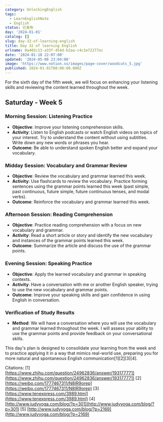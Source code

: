 ```yaml
---
category: UnlockingEnglish
tags:
  - LearnEnglishNote
  - English
status: 已发布
day: '2024-01-01'
catalog: []
slug: day-32-of-learning-english
title: Day 32 of learning English
urlname: 0a402c13-a33f-454d-b2aa-c4c1e72277ac
date: '2024-01-18 22:07:00'
updated: '2024-05-08 23:04:00'
image: 'https://www.notion.so/images/page-cover/woodcuts_5.jpg'
published: 2024-01-01T08:00:00.000Z
---
```


For the sixth day of the fifth week, we will focus on enhancing your listening skills and reviewing the content learned throughout the week.


## Saturday - Week 5


### Morning Session: Listening Practice

- **Objective**: Improve your listening comprehension skills.
- **Activity**: Listen to English podcasts or watch English videos on topics of your interest. Try to understand the content without using subtitles. Write down any new words or phrases you hear.
- **Outcome**: Be able to understand spoken English better and expand your vocabulary.

### Midday Session: Vocabulary and Grammar Review

- **Objective**: Review the vocabulary and grammar learned this week.
- **Activity**: Use flashcards to review the vocabulary. Practice forming sentences using the grammar points learned this week (past simple, past continuous, future simple, future continuous tenses, and modal verbs).
- **Outcome**: Reinforce the vocabulary and grammar learned this week.

### Afternoon Session: Reading Comprehension

- **Objective**: Practice reading comprehension with a focus on new vocabulary and grammar.
- **Activity**: Read a short article or story and identify the new vocabulary and instances of the grammar points learned this week.
- **Outcome**: Summarize the article and discuss the use of the grammar points.

### Evening Session: Speaking Practice

- **Objective**: Apply the learned vocabulary and grammar in speaking contexts.
- **Activity**: Have a conversation with me or another English speaker, trying to use the new vocabulary and grammar points.
- **Outcome**: Improve your speaking skills and gain confidence in using English in conversation.

### Verification of Study Results

- **Method**: We will have a conversation where you will use the vocabulary and grammar learned throughout the week. I will assess your ability to use the grammar points and provide feedback on your conversational skills.

This day's plan is designed to consolidate your learning from the week and to practice applying it in a way that mimics real-world use, preparing you for more natural and spontaneous English communication[1][2][3][4].


Citations:
[1] [https://www.zhihu.com/question/24962836/answer/193177771](https://www.zhihu.com/question/24962836/answer/193177771)
[2] [https://weibo.com/1777467311/N8IR9orep](https://weibo.com/1777467311/N8IR9orep)
[3] [https://www.tenexpress.com/3989.html](https://www.tenexpress.com/3989.html)
[4] [http://www.judyyoga.com/blog/?p=301](http://www.judyyoga.com/blog/?p=301)
[5] [http://www.judyyoga.com/blog/?p=2169](http://www.judyyoga.com/blog/?p=2169)


